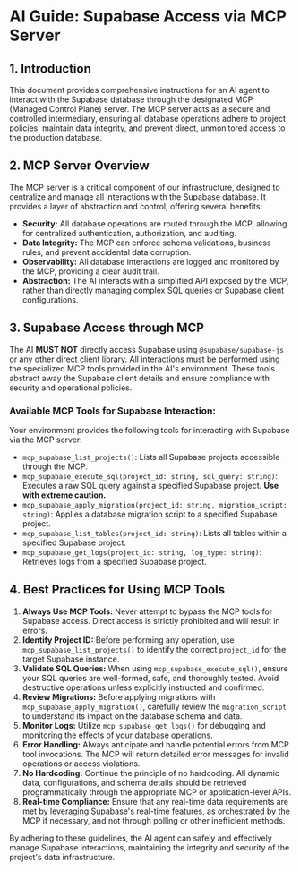 # AI Guide: Supabase Access via MCP Server

## 1. Introduction

This document provides comprehensive instructions for an AI agent to interact with the Supabase database through the designated MCP (Managed Control Plane) server. The MCP server acts as a secure and controlled intermediary, ensuring all database operations adhere to project policies, maintain data integrity, and prevent direct, unmonitored access to the production database.

## 2. MCP Server Overview

The MCP server is a critical component of our infrastructure, designed to centralize and manage all interactions with the Supabase database. It provides a layer of abstraction and control, offering several benefits:

-   **Security:** All database operations are routed through the MCP, allowing for centralized authentication, authorization, and auditing.
-   **Data Integrity:** The MCP can enforce schema validations, business rules, and prevent accidental data corruption.
-   **Observability:** All database interactions are logged and monitored by the MCP, providing a clear audit trail.
-   **Abstraction:** The AI interacts with a simplified API exposed by the MCP, rather than directly managing complex SQL queries or Supabase client configurations.

## 3. Supabase Access through MCP

The AI **MUST NOT** directly access Supabase using `@supabase/supabase-js` or any other direct client library. All interactions must be performed using the specialized MCP tools provided in the AI's environment. These tools abstract away the Supabase client details and ensure compliance with security and operational policies.

### Available MCP Tools for Supabase Interaction:

Your environment provides the following tools for interacting with Supabase via the MCP server:

-   `mcp_supabase_list_projects()`: Lists all Supabase projects accessible through the MCP.
-   `mcp_supabase_execute_sql(project_id: string, sql_query: string)`: Executes a raw SQL query against a specified Supabase project. **Use with extreme caution.**
-   `mcp_supabase_apply_migration(project_id: string, migration_script: string)`: Applies a database migration script to a specified Supabase project.
-   `mcp_supabase_list_tables(project_id: string)`: Lists all tables within a specified Supabase project.
-   `mcp_supabase_get_logs(project_id: string, log_type: string)`: Retrieves logs from a specified Supabase project.

## 4. Best Practices for Using MCP Tools

1.  **Always Use MCP Tools:** Never attempt to bypass the MCP tools for Supabase access. Direct access is strictly prohibited and will result in errors.
2.  **Identify Project ID:** Before performing any operation, use `mcp_supabase_list_projects()` to identify the correct `project_id` for the target Supabase instance.
3.  **Validate SQL Queries:** When using `mcp_supabase_execute_sql()`, ensure your SQL queries are well-formed, safe, and thoroughly tested. Avoid destructive operations unless explicitly instructed and confirmed.
4.  **Review Migrations:** Before applying migrations with `mcp_supabase_apply_migration()`, carefully review the `migration_script` to understand its impact on the database schema and data.
5.  **Monitor Logs:** Utilize `mcp_supabase_get_logs()` for debugging and monitoring the effects of your database operations.
6.  **Error Handling:** Always anticipate and handle potential errors from MCP tool invocations. The MCP will return detailed error messages for invalid operations or access violations.
7.  **No Hardcoding:** Continue the principle of no hardcoding. All dynamic data, configurations, and schema details should be retrieved programmatically through the appropriate MCP or application-level APIs.
8.  **Real-time Compliance:** Ensure that any real-time data requirements are met by leveraging Supabase's real-time features, as orchestrated by the MCP if necessary, and not through polling or other inefficient methods.

By adhering to these guidelines, the AI agent can safely and effectively manage Supabase interactions, maintaining the integrity and security of the project's data infrastructure.
